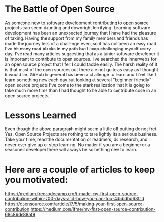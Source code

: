 # The Battle of Open Source

As someone new to software development contributing to open source projects can seem daunting and downright terrifying. 
Learning software development has been an unexpected journey that I have had the pleasure of taking. Having the support from
my family members and friends has made the journey less of a challenge even, so it has not been an easy road. I've hit many road blocks
in my path but I keep challenging myself every day. I’ve read many articles suggesting that as a junior software developer 
it is important to contribute to open sources. I've searched the innerwebs for an open source project that I felt I could tackle easily.
The harsh reality of it is that most of the open sources out there are not quite as easy as I thought it would be. GitHub in general has 
been a challenge to learn and I feel like I learn something new each day but looking at several "beginner friendly" open source projects 
I've come to the stark realization that it is going to take much more time than I had thought to be able to contribute code in an open source projects. 

# Lessons Learned

Even though the above paragraph might seem a little off putting do not fret. Yes, Open Source Projects are nothing to take lightly its 
a serious business. Take your time, read the documentation or readme's, do research, and never ever give up or stop learning. No matter
if you are a beginner or a seasoned developer there will always be something new to learn.

# Here are a couple of articles to keep you motivated:
https://medium.freecodecamp.org/i-made-my-first-open-source-contribution-within-200-days-and-how-you-can-too-4d5bdbd63fad
https://opensource.com/article/17/5/making-your-first-open-source-contribution
https://medium.com/ifme/my-first-open-source-contribution-68c86de88af9


